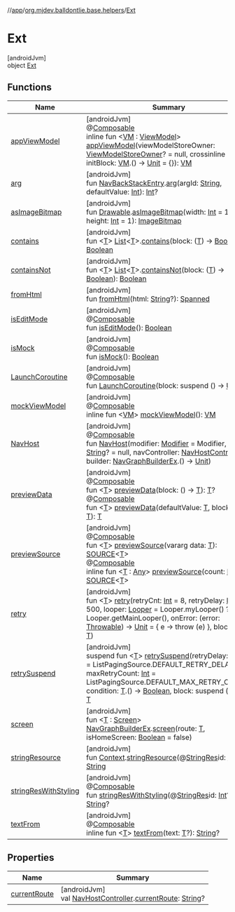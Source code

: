 //[app](../../../index.md)/[org.mjdev.balldontlie.base.helpers](../index.md)/[Ext](index.md)

# Ext

[androidJvm]\
object [Ext](index.md)

## Functions

| Name | Summary |
|---|---|
| [appViewModel](app-view-model.md) | [androidJvm]<br>@[Composable](https://developer.android.com/reference/kotlin/androidx/compose/runtime/Composable.html)<br>inline fun &lt;[VM](app-view-model.md) : [ViewModel](https://developer.android.com/reference/kotlin/androidx/lifecycle/ViewModel.html)&gt; [appViewModel](app-view-model.md)(viewModelStoreOwner: [ViewModelStoreOwner](https://developer.android.com/reference/kotlin/androidx/lifecycle/ViewModelStoreOwner.html)? = null, crossinline initBlock: [VM](app-view-model.md).() -&gt; [Unit](https://kotlinlang.org/api/latest/jvm/stdlib/kotlin/-unit/index.html) = {}): [VM](app-view-model.md) |
| [arg](arg.md) | [androidJvm]<br>fun [NavBackStackEntry](https://developer.android.com/reference/kotlin/androidx/navigation/NavBackStackEntry.html).[arg](arg.md)(argId: [String](https://kotlinlang.org/api/latest/jvm/stdlib/kotlin/-string/index.html), defaultValue: [Int](https://kotlinlang.org/api/latest/jvm/stdlib/kotlin/-int/index.html)): [Int](https://kotlinlang.org/api/latest/jvm/stdlib/kotlin/-int/index.html)? |
| [asImageBitmap](as-image-bitmap.md) | [androidJvm]<br>fun [Drawable](https://developer.android.com/reference/kotlin/android/graphics/drawable/Drawable.html).[asImageBitmap](as-image-bitmap.md)(width: [Int](https://kotlinlang.org/api/latest/jvm/stdlib/kotlin/-int/index.html) = 1, height: [Int](https://kotlinlang.org/api/latest/jvm/stdlib/kotlin/-int/index.html) = 1): [ImageBitmap](https://developer.android.com/reference/kotlin/androidx/compose/ui/graphics/ImageBitmap.html) |
| [contains](contains.md) | [androidJvm]<br>fun &lt;[T](contains.md)&gt; [List](https://kotlinlang.org/api/latest/jvm/stdlib/kotlin.collections/-list/index.html)&lt;[T](contains.md)&gt;.[contains](contains.md)(block: ([T](contains.md)) -&gt; [Boolean](https://kotlinlang.org/api/latest/jvm/stdlib/kotlin/-boolean/index.html)): [Boolean](https://kotlinlang.org/api/latest/jvm/stdlib/kotlin/-boolean/index.html) |
| [containsNot](contains-not.md) | [androidJvm]<br>fun &lt;[T](contains-not.md)&gt; [List](https://kotlinlang.org/api/latest/jvm/stdlib/kotlin.collections/-list/index.html)&lt;[T](contains-not.md)&gt;.[containsNot](contains-not.md)(block: ([T](contains-not.md)) -&gt; [Boolean](https://kotlinlang.org/api/latest/jvm/stdlib/kotlin/-boolean/index.html)): [Boolean](https://kotlinlang.org/api/latest/jvm/stdlib/kotlin/-boolean/index.html) |
| [fromHtml](from-html.md) | [androidJvm]<br>fun [fromHtml](from-html.md)(html: [String](https://kotlinlang.org/api/latest/jvm/stdlib/kotlin/-string/index.html)?): [Spanned](https://developer.android.com/reference/kotlin/android/text/Spanned.html) |
| [isEditMode](is-edit-mode.md) | [androidJvm]<br>@[Composable](https://developer.android.com/reference/kotlin/androidx/compose/runtime/Composable.html)<br>fun [isEditMode](is-edit-mode.md)(): [Boolean](https://kotlinlang.org/api/latest/jvm/stdlib/kotlin/-boolean/index.html) |
| [isMock](is-mock.md) | [androidJvm]<br>@[Composable](https://developer.android.com/reference/kotlin/androidx/compose/runtime/Composable.html)<br>fun [isMock](is-mock.md)(): [Boolean](https://kotlinlang.org/api/latest/jvm/stdlib/kotlin/-boolean/index.html) |
| [LaunchCoroutine](-launch-coroutine.md) | [androidJvm]<br>@[Composable](https://developer.android.com/reference/kotlin/androidx/compose/runtime/Composable.html)<br>fun [LaunchCoroutine](-launch-coroutine.md)(block: suspend () -&gt; [Unit](https://kotlinlang.org/api/latest/jvm/stdlib/kotlin/-unit/index.html)) |
| [mockViewModel](mock-view-model.md) | [androidJvm]<br>@[Composable](https://developer.android.com/reference/kotlin/androidx/compose/runtime/Composable.html)<br>inline fun &lt;[VM](mock-view-model.md)&gt; [mockViewModel](mock-view-model.md)(): [VM](mock-view-model.md) |
| [NavHost](-nav-host.md) | [androidJvm]<br>@[Composable](https://developer.android.com/reference/kotlin/androidx/compose/runtime/Composable.html)<br>fun [NavHost](-nav-host.md)(modifier: [Modifier](https://developer.android.com/reference/kotlin/androidx/compose/ui/Modifier.html) = Modifier, route: [String](https://kotlinlang.org/api/latest/jvm/stdlib/kotlin/-string/index.html)? = null, navController: [NavHostController](https://developer.android.com/reference/kotlin/androidx/navigation/NavHostController.html), builder: [NavGraphBuilderEx](../../org.mjdev.balldontlie.base.navigation/-nav-graph-builder-ex/index.md).() -&gt; [Unit](https://kotlinlang.org/api/latest/jvm/stdlib/kotlin/-unit/index.html)) |
| [previewData](preview-data.md) | [androidJvm]<br>@[Composable](https://developer.android.com/reference/kotlin/androidx/compose/runtime/Composable.html)<br>fun &lt;[T](preview-data.md)&gt; [previewData](preview-data.md)(block: () -&gt; [T](preview-data.md)): [T](preview-data.md)?<br>@[Composable](https://developer.android.com/reference/kotlin/androidx/compose/runtime/Composable.html)<br>fun &lt;[T](preview-data.md)&gt; [previewData](preview-data.md)(defaultValue: [T](preview-data.md), block: () -&gt; [T](preview-data.md)): [T](preview-data.md) |
| [previewSource](preview-source.md) | [androidJvm]<br>@[Composable](https://developer.android.com/reference/kotlin/androidx/compose/runtime/Composable.html)<br>fun &lt;[T](preview-source.md)&gt; [previewSource](preview-source.md)(vararg data: [T](preview-source.md)): [SOURCE](../index.md#1428666533%2FClasslikes%2F-912451524)&lt;[T](preview-source.md)&gt;<br>@[Composable](https://developer.android.com/reference/kotlin/androidx/compose/runtime/Composable.html)<br>inline fun &lt;[T](preview-source.md) : [Any](https://kotlinlang.org/api/latest/jvm/stdlib/kotlin/-any/index.html)&gt; [previewSource](preview-source.md)(count: [Int](https://kotlinlang.org/api/latest/jvm/stdlib/kotlin/-int/index.html)): [SOURCE](../index.md#1428666533%2FClasslikes%2F-912451524)&lt;[T](preview-source.md)&gt; |
| [retry](retry.md) | [androidJvm]<br>fun &lt;[T](retry.md)&gt; [retry](retry.md)(retryCnt: [Int](https://kotlinlang.org/api/latest/jvm/stdlib/kotlin/-int/index.html) = 8, retryDelay: [Long](https://kotlinlang.org/api/latest/jvm/stdlib/kotlin/-long/index.html) = 500, looper: [Looper](https://developer.android.com/reference/kotlin/android/os/Looper.html) = Looper.myLooper() ?: Looper.getMainLooper(), onError: (error: [Throwable](https://kotlinlang.org/api/latest/jvm/stdlib/kotlin/-throwable/index.html)) -&gt; [Unit](https://kotlinlang.org/api/latest/jvm/stdlib/kotlin/-unit/index.html) = { e -&gt; throw (e) }, block: () -&gt; [T](retry.md)) |
| [retrySuspend](retry-suspend.md) | [androidJvm]<br>suspend fun &lt;[T](retry-suspend.md)&gt; [retrySuspend](retry-suspend.md)(retryDelay: [Long](https://kotlinlang.org/api/latest/jvm/stdlib/kotlin/-long/index.html) = ListPagingSource.DEFAULT_RETRY_DELAY, maxRetryCount: [Int](https://kotlinlang.org/api/latest/jvm/stdlib/kotlin/-int/index.html) = ListPagingSource.DEFAULT_MAX_RETRY_COUNT, condition: [T](retry-suspend.md).() -&gt; [Boolean](https://kotlinlang.org/api/latest/jvm/stdlib/kotlin/-boolean/index.html), block: suspend () -&gt; [T](retry-suspend.md)): [T](retry-suspend.md) |
| [screen](screen.md) | [androidJvm]<br>fun &lt;[T](screen.md) : [Screen](../../org.mjdev.balldontlie.base.navigation/-screen/index.md)&gt; [NavGraphBuilderEx](../../org.mjdev.balldontlie.base.navigation/-nav-graph-builder-ex/index.md).[screen](screen.md)(route: [T](screen.md), isHomeScreen: [Boolean](https://kotlinlang.org/api/latest/jvm/stdlib/kotlin/-boolean/index.html) = false) |
| [stringResource](string-resource.md) | [androidJvm]<br>fun [Context](https://developer.android.com/reference/kotlin/android/content/Context.html).[stringResource](string-resource.md)(@[StringRes](https://developer.android.com/reference/kotlin/androidx/annotation/StringRes.html)id: [Int](https://kotlinlang.org/api/latest/jvm/stdlib/kotlin/-int/index.html)): [String](https://kotlinlang.org/api/latest/jvm/stdlib/kotlin/-string/index.html) |
| [stringResWithStyling](string-res-with-styling.md) | [androidJvm]<br>@[Composable](https://developer.android.com/reference/kotlin/androidx/compose/runtime/Composable.html)<br>fun [stringResWithStyling](string-res-with-styling.md)(@[StringRes](https://developer.android.com/reference/kotlin/androidx/annotation/StringRes.html)id: [Int](https://kotlinlang.org/api/latest/jvm/stdlib/kotlin/-int/index.html)?): [String](https://kotlinlang.org/api/latest/jvm/stdlib/kotlin/-string/index.html)? |
| [textFrom](text-from.md) | [androidJvm]<br>@[Composable](https://developer.android.com/reference/kotlin/androidx/compose/runtime/Composable.html)<br>inline fun &lt;[T](text-from.md)&gt; [textFrom](text-from.md)(text: [T](text-from.md)?): [String](https://kotlinlang.org/api/latest/jvm/stdlib/kotlin/-string/index.html)? |

## Properties

| Name | Summary |
|---|---|
| [currentRoute](current-route.md) | [androidJvm]<br>val [NavHostController](https://developer.android.com/reference/kotlin/androidx/navigation/NavHostController.html).[currentRoute](current-route.md): [String](https://kotlinlang.org/api/latest/jvm/stdlib/kotlin/-string/index.html)? |
